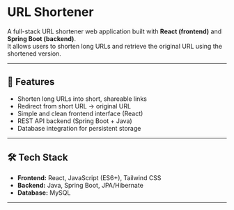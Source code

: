 # URL Shortener
A full-stack URL shortener web application built with **React (frontend)** and **Spring Boot (backend)**.  
It allows users to shorten long URLs and retrieve the original URL using the shortened version.

---

## 🚀 Features
- Shorten long URLs into short, shareable links
- Redirect from short URL → original URL
- Simple and clean frontend interface (React)
- REST API backend (Spring Boot + Java)
- Database integration for persistent storage

---

## 🛠️ Tech Stack
- **Frontend:** React, JavaScript (ES6+), Tailwind CSS
- **Backend:** Java, Spring Boot, JPA/Hibernate
- **Database:** MySQL

---


